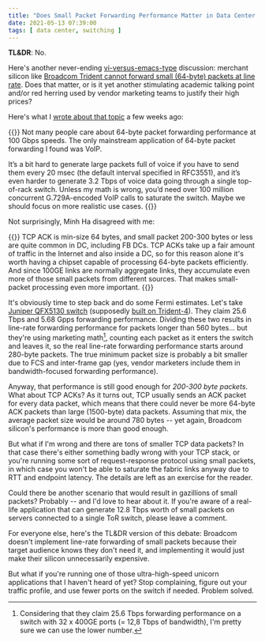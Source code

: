 ```yaml
---
title: "Does Small Packet Forwarding Performance Matter in Data Center Switches?"
date: 2021-05-13 07:39:00
tags: [ data center, switching ]
---
```

**TL&DR**: No.

Here's another never-ending [vi-versus-emacs-type](https://en.wikipedia.org/wiki/Editor_war) discussion: merchant silicon like [Broadcom Trident cannot forward small (64-byte) packets at line rate](/2014/05/how-line-rate-is-line-rate/). Does that matter, or is it yet another stimulating academic talking point and/or red herring used by vendor marketing teams to justify their high prices?

Here's what I [wrote about that topic](/2021/04/response-switching-latency/) a few weeks ago:
<!--more-->
{{<long-quote>}}
Not many people care about 64-byte packet forwarding performance at 100 Gbps speeds. The only mainstream application of 64-byte packet forwarding I found was VoIP.

It’s a bit hard to generate large packets full of voice if you have to send them every 20 msec (the default interval specified in RFC3551), and it’s even harder to generate 3.2 Tbps of voice data going through a single top-of-rack switch. Unless my math is wrong, you’d need over 100 million concurrent G.729A-encoded VoIP calls to saturate the switch. Maybe we should focus on more realistic use cases.
{{</long-quote>}}

Not surprisingly, Minh Ha disagreed with me:

{{<long-quote>}}
TCP ACK is min-size 64 bytes, and small packet 200-300 bytes or less are quite common in DC, including FB DCs. TCP ACKs take up a fair amount of traffic in the Internet and also inside a DC, so for this reason alone it's worth having a chipset capable of processing 64-byte packets efficiently. And since 100GE links are normally aggregate links, they accumulate even more of those small packets from different sources. That makes small-packet processing even more important.
{{</long-quote>}}

It's obviously time to step back and do some Fermi estimates. Let's take [Juniper QFX5130 switch](https://www.juniper.net/us/en/products-services/switching/qfx-series/qfx5130/) (supposedly [built on Trident-4](https://blogs.juniper.net/en-us/engineering-simplicity/juniper-networks-introduces-new-400g-dc-switch-to-power-customized-services)). They claim 25.6 Tbps and 5.68 Gpps forwarding performance. Dividing these two results in  line-rate forwarding performance for packets longer than 560 bytes... but they're using marketing math[^1], counting each packet as it enters the switch and leaves it, so the real line-rate forwarding performance starts around 280-byte packets. The true minimum packet size is probably a bit smaller due to FCS and inter-frame gap (yes, vendor marketers include them in bandwidth-focused forwarding performance).

[^1]: Considering that they claim 25.6 Tbps forwarding performance on a switch with 32 x 400GE ports (= 12,8 Tbps of bandwidth), I'm pretty sure we can use the lower number.

Anyway, that performance is still good enough for *200-300 byte packets*. What about TCP ACKs? As it turns out, TCP usually sends an ACK packet for every data packet, which means that there could never be more 64-byte ACK packets than large (1500-byte) data packets. Assuming that mix, the average packet size would be around 780 bytes -- yet again, Broadcom silicon's performance is more than good enough.

But what if I'm wrong and there are tons of smaller TCP data packets? In that case there's either something badly wrong with your TCP stack, or you're running some sort of request-response protocol using small packets, in which case you won't be able to saturate the fabric links anyway due to RTT and endpoint latency. The details are left as an exercise for the reader.

Could there be another scenario that would result in gazillions of small packets? Probably -- and I'd love to hear about it. If you're aware of a real-life application that can generate 12.8 Tbps worth of small packets on servers connected to a single ToR switch, please leave a comment.

For everyone else, here's the TL&DR version of this debate: Broadcom doesn't implement line-rate forwarding of small packets because their target audience knows they don't need it, and implementing it would just make their silicon unnecessarily expensive.

But what if you're running one of those ultra-high-speed unicorn applications that I haven't heard of yet? Stop complaining, figure out your traffic profile, and use fewer ports on the switch if needed. Problem solved.
